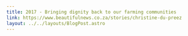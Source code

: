 ```yaml
---
title: 2017 - Bringing dignity back to our farming communities
link: https://www.beautifulnews.co.za/stories/christine-du-preez
layout: ../../layouts/BlogPost.astro
---
```

